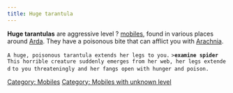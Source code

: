 ```yaml
---
title: Huge tarantula
---
```


**Huge tarantulas** are aggressive level ? [mobiles](mobile "wikilink"),
found in various places around [Arda](Arda "wikilink"). They have a
poisonous bite that can afflict you with
[Arachnia](Arachnia "wikilink").

`A huge, poisonous tarantula extends her legs to you.`
`>`**`examine spider`**
`This horrible creature suddenly emerges from her web, her legs extended`
`to you threateningly and her fangs open with hunger and poison.`

[Category: Mobiles](Category:_Mobiles "wikilink") [Category: Mobiles
with unknown level](Category:_Mobiles_with_unknown_level "wikilink")